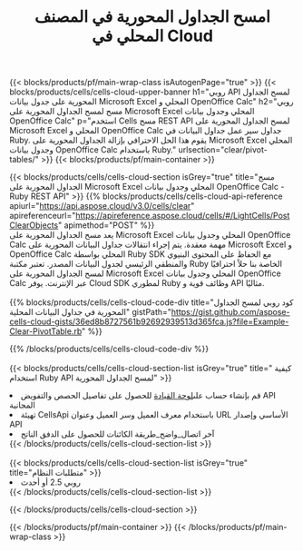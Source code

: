 ﻿---
title:  امسح الجداول المحورية في المصنف المحلي في Cloud
description: Cloud APIs & SDKs لمسح الجداول المحورية على Microsoft Excel & OpenOffice Calc. امسح الجداول المحورية في جداول البيانات المحلية بواسطة Cells Cloud API. تدعم SDK أنواع لغات التطوير. وهي تشمل Android و C# و Go و Java و NodeJS و Perl و PHP و Python و Ruby و swift.
url: /ar/ruby/clear/pivot-tables/
---
{{< blocks/products/pf/main-wrap-class isAutogenPage="true" >}}
{{< blocks/products/cells/cells-cloud-upper-banner h1="روبي API لمسح الجداول المحورية على جدول بيانات Microsoft Excel المحلي و OpenOffice Calc" h2="روبي مسح لمسح الجداول المحورية على Microsoft Excel المحلي وجدول بيانات OpenOffice Calc" p="استخدم Cells مسح REST API لمسح الجداول المحورية على Microsoft Excel المحلي و OpenOffice Calc جداول سير عمل جداول البيانات في Ruby. يقوم هذا الحل الاحترافي بإزالة الجداول المحورية على Microsoft Excel المحلي وجدول بيانات OpenOffice Calc باستخدام Ruby." urlsection="clear/pivot-tables/" >}}
{{< blocks/products/pf/main-container >}}

{{< blocks/products/cells/cells-cloud-section isGrey="true" title="مسح الجداول المحورية على Microsoft Excel المحلي وجدول بيانات OpenOffice Calc - Ruby REST API" >}}
{{% blocks/products/cells/cells-cloud-api-reference apiurl="https://api.aspose.cloud/v3.0/cells/clear" apireferenceurl="https://apireference.aspose.cloud/cells/#/LightCells/PostClearObjects" apimethod="POST" %}}
<br/>
يعد مسح الجداول المحورية على Microsoft Excel المحلي وجدول بيانات OpenOffice Calc مهمة معقدة. يتم إجراء انتقالات جداول البيانات المحورية على Microsoft Excel و OpenOffice Calc المحلي بواسطة Ruby SDK مع الحفاظ على المحتوى البنيوي والمنطقي الرئيسي لجدول البيانات المصدر. تعتبر مكتبة Ruby الخاصة بنا حلاً احترافيًا لمسح الجداول المحورية على Microsoft Excel المحلي وجدول بيانات OpenOffice Calc عبر الإنترنت. يوفر Cloud SDK لمطوري Ruby وظائف قوية و API مثاليًا.
<br/>
<br/>
{{% blocks/products/cells/cells-cloud-code-div title="كود روبي لمسح الجداول المحورية في جداول البيانات المحلية" gistPath="https://gist.github.com/aspose-cells-cloud-gists/36ed8b8727561b92692939513d365fca.js?file=Example-Clear-PivotTable.rb" %}}
  
{{% /blocks/products/cells/cells-cloud-code-div %}}
<br/>
<br/>
{{< blocks/products/cells/cells-cloud-section-list isGrey="true" title=" كيفية استخدام Ruby API لمسح الجداول المحورية" >}}
<li> قم بإنشاء حساب على<a href="https://dashboard.aspose.cloud/">لوحة القيادة</a> للحصول على تفاصيل الحصص والتفويض API المجانية</li>
<li>تهيئة CellsApi باستخدام معرف العميل وسر العميل وعنوان URL الأساسي وإصدار API</li>
<li>آخر اتصال_واضح_طريقة الكائنات للحصول على الدفق الناتج</li>
{{< /blocks/products/cells/cells-cloud-section-list >}}
<br/>
<br/>
{{< blocks/products/cells/cells-cloud-section-list isGrey="true" title="متطلبات النظام" >}}
<li>روبي 2.5 أو أحدث</li>
{{< /blocks/products/cells/cells-cloud-section-list >}}

{{< /blocks/products/cells/cells-cloud-section >}}

{{< /blocks/products/pf/main-container >}}
{{< /blocks/products/pf/main-wrap-class >}}

